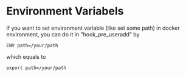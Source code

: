 # Environment Variabels

If you want to set environment variable (like set some path) in docker environment, you can do it in "hook_pre_useradd" by

`
  ENV path=/your/path
`

which equals to

`
  export path=/your/path
`
